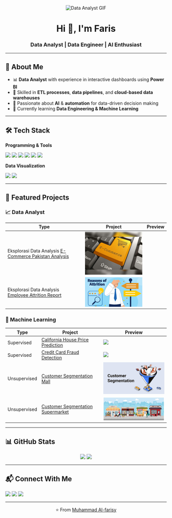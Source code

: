 <!-- Banner / Header -->
<p align="center">
  <img src="https://media.giphy.com/media/to9ZCSI7FZKPhSADo5/giphy.gif" width="400" alt="Data Analyst GIF"/>
</p>

<h1 align="center">Hi 👋, I'm Faris</h1>
<h3 align="center"> Data Analyst | Data Engineer | AI Enthusiast</h3>

---

## 📌 About Me

- 📊 **Data Analyst** with experience in interactive dashboards using **Power BI**  
- 🔄 Skilled in **ETL processes**, **data pipelines**, and **cloud-based data warehouses**  
- 🤖 Passionate about **AI** & **automation** for data-driven decision making  
- 🌱 Currently learning **Data Engineering & Machine Learning**  

---

## 🛠 Tech Stack

**Programming & Tools**  
<p>
  <img src="https://www.vectorlogo.zone/logos/python/python-ar21.svg" height="50"/>
  <img src="https://www.vectorlogo.zone/logos/jupyter/jupyter-ar21.svg" height="50"/>
  <img src="https://www.vectorlogo.zone/logos/mysql/mysql-ar21.svg" height="50"/>
  <img src="https://cdn.worldvectorlogo.com/logos/microsoft-sql-server-1.svg" height="50"/>
  <img src="https://www.vectorlogo.zone/logos/postgresql/postgresql-ar21.svg" height="50"/>
  <img src="https://www.vectorlogo.zone/logos/google_bigquery/icon.svg" height="50"/>
</p>


**Data Visualization**  
<p>
  <img src="https://www.vectorlogo.zone/logos/microsoft_powerbi/microsoft_powerbi-ar21.svg" height="50"/>
  <img src="https://cdn.worldvectorlogo.com/logos/tableau-logo.svg" height="40"/>
</p>

---

## 🚀 Featured Projects

### 📈 Data Analyst
| Type | Project | Preview |
|------|---------|---------|
| Eksplorasi Data Analysis  [E-Commerce Pakistan Analysis](https://github.com/mhdalfarisy/EDA---Pakistan-s-Larges-Ecommers) | <img src="https://github.com/mhdalfarisy/EDA---Pakistan-s-Larges-Ecommers/blob/main/Images/62253a402fccf.jpg" width="300"/> |
| Eksplorasi Data Analysis  [Employee Attrition Report](https://github.com/mhdalfarisy/Employee-Analysis-Attrition-Report) | <img src="https://github.com/mhdalfarisy/Employee-Analysis-Attrition-Report/blob/main/Aset/Reasons-Attrition1_large%20(1).jpg" width="300"/> |

### 🤖 Machine Learning
| Type | Project | Preview |
|------|---------|---------|
| Supervised | [California House Price Prediction](https://github.com/mhdalfarisy/California-House-Price-Prediction-Using-Machine-Learning) | <img src="https://github.com/mhdalfarisy/California-House-Price-Prediction-Using-Machine-Learning/blob/main/gambar/CA-Sales-Home-Volume.png" width="300"/> |
| Supervised | [Credit Card Fraud Detection](https://github.com/mhdalfarisy/Credit-Card-Fraud-Prediction) | <img src="https://github.com/mhdalfarisy/Credit-Card-Fraud-Prediction/blob/main/6874747073...jfif" width="300"/> |
| Unsupervised | [Customer Segmentation Mall](https://github.com/mhdalfarisy/Segmentation-Customer-Mall) | <img src="https://github.com/mhdalfarisy/Segmentation-Customer-Mall/blob/main/2.-Customer-Segmentation.jpg" width="300"/> |
| Unsupervised | [Customer Segmentation Supermarket](https://github.com/mhdalfarisy/Customer-Supermarket) | <img src="https://github.com/mhdalfarisy/mhdalfarisy/blob/main/istockphoto-1254636143-612x612.jpg" width="300"/> |

---

## 📊 GitHub Stats
<p align="center">
  <img src="https://github-readme-stats.vercel.app/api?username=mhdalfarisy&show_icons=true&theme=tokyonight" height="150"/>
  <img src="https://github-readme-stats.vercel.app/api/top-langs/?username=mhdalfarisy&layout=compact&theme=tokyonight" height="150"/>
</p>

---

## 📬 Connect With Me
<p>
  <a href="mailto:m.alfarisy797@gmail.com"><img src="https://cdn.worldvectorlogo.com/logos/official-gmail-icon-2020-.svg" width="30"/></a>
  <a href="https://www.linkedin.com/in/m-alfarisy97/"><img src="https://cdn.worldvectorlogo.com/logos/linkedin-icon-2.svg" width="30"/></a>
  <a href="https://public.tableau.com/app/profile/muhammad.al.farisy6147"><img src="https://cdn.worldvectorlogo.com/logos/tableau-software.svg" width="80"/></a>
</p>

---

<p align="center">⭐ From <a href="https://github.com/mhdalfarisy">Muhammad Al-farisy</a></p>
